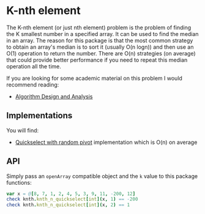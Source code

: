 # K-nth element

The K-nth element (or just nth element) problem is the problem of finding the K smallest number in a specified array. It can be used to find the median in an array. The reason for this package is that the most common strategy to obtain an array's median is to sort it (usually O(n logn)) and then use an O(1) operation to return the number. There are O(n) strategies (on average) that could provide better performance if you need to repeat this median operation all the time.

If you are looking for some academic material on this problem I would recommend reading:

* [Algorithm Design and Analysis](https://www.cs.cmu.edu/~15451-s24/notes.pdf)

## Implementations

You will find: 

 * [Quickselect with random pivot](https://en.wikipedia.org/wiki/Quickselect) implementation which is O(n) on average

## API

Simply pass an `openArray` compatible object and the `k` value to this package functions:

```nim
var x = @[8, 7, 1, 2, 4, 5, 3, 9, 11, -200, 12]
check knth.knth_n_quickselect[int](x, 1) == -200
check knth.knth_n_quickselect[int](x, 2) == 1
```